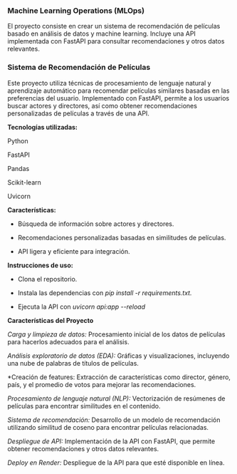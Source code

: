 ### Machine Learning Operations (MLOps) ###

El proyecto consiste en crear un sistema de recomendación de películas basado en análisis de datos y machine learning. Incluye una API implementada con FastAPI para consultar recomendaciones y otros datos relevantes.


### Sistema de Recomendación de Películas ###
Este proyecto utiliza técnicas de procesamiento de lenguaje natural y aprendizaje automático para recomendar películas similares basadas en las preferencias del usuario. Implementado con FastAPI, permite a los usuarios buscar actores y directores, así como obtener recomendaciones personalizadas de películas a través de una API.




**Tecnologías utilizadas:**

Python

FastAPI

Pandas

Scikit-learn

Uvicorn




__Características:__

- Búsqueda de información sobre actores y directores.

- Recomendaciones personalizadas basadas en similitudes de películas.

- API ligera y eficiente para integración.




__Instrucciones de uso:__

- Clona el repositorio.

- Instala las dependencias con _pip install -r requirements.txt._

- Ejecuta la API con _uvicorn api:app --reload_


**Características del Proyecto**

*Carga y limpieza de datos:* Procesamiento inicial de los datos de películas para hacerlos adecuados para el análisis.

*Análisis exploratorio de datos (EDA):* Gráficas y visualizaciones, incluyendo una nube de palabras de títulos de películas.

*Creación de features: Extracción de características como director, género, país, y el promedio de votos para mejorar las recomendaciones.

*Procesamiento de lenguaje natural (NLP):* Vectorización de resúmenes de películas para encontrar similitudes en el contenido.

*Sistema de recomendación:* Desarrollo de un modelo de recomendación utilizando similitud de coseno para encontrar películas relacionadas.

*Despliegue de API:* Implementación de la API con FastAPI, que permite obtener recomendaciones y otros datos relevantes.

*Deploy en Render:* Despliegue de la API para que esté disponible en línea.

